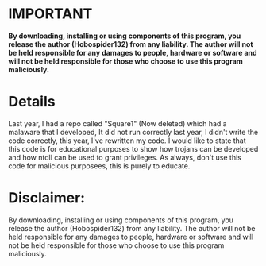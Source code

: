 # IMPORTANT

**By downloading, installing or using components of this program, you release the author (Hobospider132) from any liability. The author will not be held responsible for any damages to people, hardware or software and will not be held responsible for those who choose to use this program maliciously.**

# Details
Last year, I had a repo called "Square1" (Now deleted) which had a malaware that I developed, It did not run correctly last year, I didn't write the code correctly, this year, I've rewritten my code. I would like to state that this code is for educational purposes to show how trojans can be developed and how ntdll can be used to grant privileges. As always, don't use this code for malicious purposees, this is purely to educate.

# Disclaimer:
By downloading, installing or using components of this program, you release the author (Hobospider132) from any liability. The author will not be held responsible for any damages to people, hardware or software and will not be held responsible for those who choose to use this program maliciously. 
